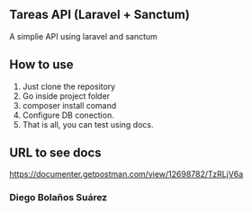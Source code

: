 ## Tareas API (Laravel + Sanctum)

A simplie API using laravel and sanctum

## How to use

1. Just clone the repository
2. Go inside project folder
3. composer install comand
4. Configure DB conection.
5. That is all, you can test using docs.

## URL to see docs

https://documenter.getpostman.com/view/12698782/TzRLjV6a

### Diego Bolaños Suárez

